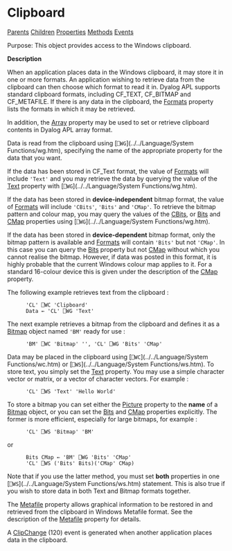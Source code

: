 




<h1 class="heading"><span class="name">Clipboard</span></h1>

[Parents](../ParentLists/Clipboard.htm) [Children](../ChildLists/Clipboard.htm) [Properties](../PropLists/Clipboard.htm) [Methods](../MethodLists/Clipboard.htm) [Events](../EventLists/Clipboard.htm)


Purpose: This object provides access to the Windows clipboard.


**Description**


When an application places data in the Windows clipboard, it may store it in one or more formats. An application wishing to retrieve data from the clipboard can then choose which format to read it in. Dyalog APL supports standard clipboard formats, including CF_TEXT, CF_BITMAP and CF_METAFILE. If there is any data in the clipboard, the [Formats](./formats.md) property lists the formats in which it may be retrieved.



In addition, the [Array](./array.md) property may be used to set or retrieve clipboard contents in Dyalog APL array format.


Data is read from the clipboard using [`⎕WG`](../../Language/System Functions/wg.htm), specifying the name of the appropriate property for the data that you want.


If the data has been stored in CF_Text format, the value of [Formats](./formats.md) will include `'Text'` and you may retrieve the data by querying the value of the [Text](./text.md) property with [`⎕WG`](../../Language/System Functions/wg.htm).


If the data has been stored in **device-independent** bitmap format, the value of [Formats](./formats.md) will include `'CBits'`, `'Bits'` and `'CMap'`. To retrieve the bitmap pattern and colour map, you may query the values of the [CBits](./cbits.md), or [Bits](./bits.md) and [CMap](./cmap.md) properties using [`⎕WG`](../../Language/System Functions/wg.htm).


If the data has been stored in **device-dependent** bitmap format, only the bitmap pattern is available and [Formats](./formats.md) will contain `'Bits'` but not `'CMap'`. In this case you can query the [Bits](./bits.md) property but not [CMap](./cmap.md) without which you cannot realise the bitmap. However, if data was posted in this format, it is highly probable that the current Windows colour map applies to it. For a standard 16-colour device this is given under the description of the [CMap](./cmap.md) property.



The following example retrieves text from the clipboard :
```apl
      'CL' ⎕WC 'Clipboard'
      Data ← 'CL' ⎕WG 'Text'
```




The next example retrieves a bitmap from the clipboard and defines it as a [Bitmap](bitmap.md) object named `'BM'` ready for use :
```apl
      'BM' ⎕WC 'Bitmap' '', 'CL' ⎕WG 'Bits' 'CMap'
```




Data may be placed in the clipboard using [`⎕WC`](../../Language/System Functions/wc.htm) or [`⎕WS`](../../Language/System Functions/ws.htm). To store text, you simply set the [Text](./text.md) property. You may use a simple character vector or matrix, or a vector of character vectors. For example :
```apl
      'CL' ⎕WS 'Text' 'Hello World'
```




To store a bitmap you can set either the [Picture](./picture.md) property to the **name** of a [Bitmap](bitmap.md) object, or you can set the [Bits](./bits.md) and [CMap](./cmap.md) properties explicitly. The former is more efficient, especially for large bitmaps, for example :
```apl
      'CL' ⎕WS 'Bitmap' 'BM'
```


or
```apl
      Bits CMap ← 'BM' ⎕WG 'Bits' 'CMap'
      'CL' ⎕WS ('Bits' Bits)('CMap' CMap)
```



Note that if you use the latter method, you must set **both** properties in one [`⎕WS`](../../Language/System Functions/ws.htm) statement. This is also true if you wish to store data in both Text and Bitmap formats together.


The [Metafile](./metafileobj.md) property allows graphical information to be restored in and retrieved from the clipboard in Windows Metafile format. See the description of the [Metafile](./metafileobj.md) property for details.


A [ClipChange](./clipchange.md) (120) event is generated when another application places data in the clipboard.


